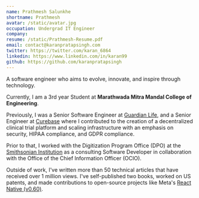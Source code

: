```yaml
---
name: Prathmesh Salunkhe
shortname: Prathmesh
avatar: /static/avatar.jpg
occupation: Undergrad IT Engineer
company:
resume: /static/Prathmesh-Resume.pdf
email: contact@karanpratapsingh.com
twitter: https://twitter.com/karan_6864
linkedin: https://www.linkedin.com/in/karan99
github: https://github.com/karanpratapsingh
---
```


A software engineer who aims to evolve, innovate, and inspire through technology.

Currently, I am a 3rd year Student at **Marathwada Mitra Mandal College of Engineering**.

Previously, I was a Senior Software Engineer at [Guardian Life](https://www.guardianlife.com), and a Senior Engineer at [Curebase](https://www.curebase.com) where I contributed to the creation of a decentralized clinical trial platform and scaling infrastructure with an emphasis on security, HIPAA compliance, and GDPR compliance.

Prior to that, I worked with the Digitization Program Office (DPO) at the [Smithsonian Institution](https://www.si.edu) as a consulting Software Developer in collaboration with the Office of the Chief Information Officer (OCIO).

Outside of work, I've written more than 50 technical articles that have received over 1 million views. I've self-published two books, worked on US patents, and made contributions to open-source projects like Meta's [React Native (v0.60)](https://reactnative.dev/blog/2019/06/12/react-native-open-source-update).
